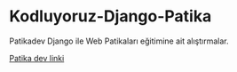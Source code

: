 # Kodluyoruz-Django-Patika

Patikadev Django ile Web Patikaları eğitimine ait alıştırmalar.

[Patika dev linki](https://app.patika.dev/moduller/csharp-101/www.patika.dev)
